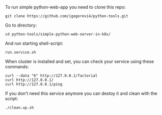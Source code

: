 To run simple python-web-app you need to clone this repo:

```shell
git clone https://github.com/igogorevi4/python-tools.git
```

Go to directory:
```shell
cd python-tools/simple-python-web-server-in-k8s/
```

And run starting shell-script:
```shell
run.service.sh
```

When cluster is installed and set, you can check your service using these commands:
```shell
curl --data "6" http://127.0.0.1/factorial
curl http://127.0.0.1/
curl http://127.0.0.1/ping
```

If you don't need this service anymore you can destoy it and clean with the script:
```shell
./clean.up.sh
```
